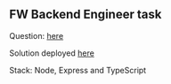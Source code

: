 ## FW Backend Engineer task
Question: [here](https://flwat.glitch.me/fulltime.html)

Solution deployed [here](https://frozen-atoll-86159.herokuapp.com/)

Stack: Node, Express and TypeScript
